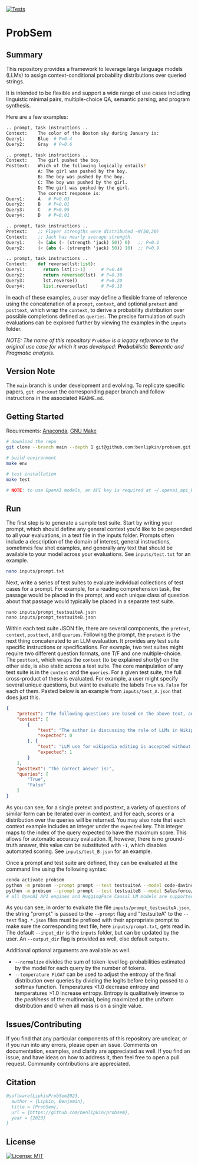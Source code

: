 [![Tests](https://github.com/benlipkin/probsem/actions/workflows/testing.yml/badge.svg)](https://github.com/benlipkin/probsem/actions/workflows/testing.yml)

# ProbSem

## Summary

This repository provides a framework to leverage large language models (LLMs) to assign context-conditional probability distributions over queried strings.

It is intended to be flexible and support a wide range of use cases including linguistic minimal pairs, multiple-choice QA, semantic parsing, and program synthesis.

Here are a few examples:

```bash
.. prompt, task instructions ..
Context:    The color of the Boston sky during January is:
Query1:     Blue  # P=0.4
Query2:     Gray  # P=0.6
```

```bash
.. prompt, task instructions ..
Context:    The girl pushed the boy.
Posttext:   Which of the following logically entails?
            A: The girl was pushed by the boy.
            B: The boy was pushed by the boy.
            C: The boy was pushed by the girl.
            D: The girl was pushed by the girl.
            The correct response is:
Query1:     A   # P=0.03
Query2:     B   # P=0.01
Query3:     C   # P=0.95
Query4:     D   # P=0.01
```

```scheme
.. prompt, task instructions ..
Pretext:    ;; Player strengths were distributed ~N(50,20)
Context:    ;; Jack has nearly average strength.
Query1:     (= (abs (- (strength 'jack) 50)) 0)   ;; P=0.1
Query2:     (< (abs (- (strength 'jack) 50)) 10)  ;; P=0.9
``` 

```python
.. prompt, task instructions ..
Context:    def reverse(lst:list):
Query1:       return lst[::-1]      # P=0.40
Query2:       return reversed(lst)  # P=0.30
Query3:       lst.reverse()         # P=0.20
Query4:       list.reverse(lst)     # P=0.10
```

In each of these examples, a user may define a flexible frame of reference using the concatenation of a `prompt`, `context`, and optional `pretext` and `posttext`, which wrap the `context`, to derive a probability distribution over possible completions defined as `queries`. The precise formulation of such evaluations can be explored further by viewing the examples in the `inputs` folder.

_NOTE: The name of this repository `ProbSem` is a legacy reference to the original use case for which it was developed: **Prob**abilistic **Sem**antic and Pragmatic analysis._

## Version Note

The `main` branch is under development and evolving. To replicate specific papers, `git checkout` the corresponding paper branch and follow instructions in the associated `README.md`.

## Getting Started

Requirements: [Anaconda](https://conda.io/projects/conda/en/latest/user-guide/install/index.html), [GNU Make](https://www.gnu.org/software/make/manual/make.html)

```bash
# download the repo
git clone --branch main --depth 1 git@github.com:benlipkin/probsem.git

# build environment
make env

# test installation
make test

# NOTE: to use OpenAI models, an API key is required at ~/.openai_api_key
```

## Run

The first step is to generate a sample test suite. Start by writing your prompt, which should define any general context you'd like to be prepended to all your evaluations, in a text file in the inputs folder. Prompts often include a description of the domain of interest, general instructions, sometimes few shot examples, and generally any text that should be available to your model across your evaluations. See `inputs/test.txt` for an example.

```bash
nano inputs/prompt.txt
```

Next, write a series of test suites to evaluate individual collections of test cases for a prompt. For example, for a reading comprehension task, the passage would be placed in the prompt, and each unique class of question about that passage would typically be placed in a separate test suite.

```
nano inputs/prompt_testsuiteA.json
nano inputs/prompt_testsuiteB.json
```

Within each test suite JSON file, there are several components, the `pretext`, `context`, `posttext`, and `queries`. Following the prompt, the `pretext` is the next thing concatenated to an LLM evaluation. It provides any test suite specific instructions or specifications. For example, two test suites might require two different question formats, one T/F and one multiple-choice. The `posttext`, which wraps the `context` (to be explained shortly) on the other side, is also static across a test suite. The core manipulation of any test suite is in the `context` and the `queries`. For a given test suite, the full cross-product of these is evaluated. For example, a user might specify several unique questions, but want to evaluate the labels `True` vs. `False` for each of them. Pasted below is an example from `inputs/test_A.json` that does just this.

```json
{
    "pretext": "The following questions are based on the above text, and should be answered True or False.",
    "context": [
        {
            "text": "The author is discussing the role of LLMs in Wikipedia editing.", 
            "expected": 0
        }, {
            "text": "LLM use for wikipedia editing is accepted without restrictions.", 
            "expected": 1
        }
    ],
    "posttext": "The correct answer is:",
    "queries": [
        "True",
        "False"
    ]
}
```

As you can see, for a single pretext and posttext, a variety of questions of similar form can be iterated over in context, and for each, scores or a distribution over the queries will be returned. You may also note that each context example includes an integer under the `expected` key. This integer maps to the index of the query expected to have the maximum score. This allows for automatic accuracy evaluation. If, however, there is no ground-truth answer, this value can be substituted with `-1`, which disables automated scoring. See `inputs/test_B.json` for an example.

Once a prompt and test suite are defined, they can be evaluated at the command line using the following syntax:

```bash
conda activate probsem
python -m probsem --prompt prompt --test testsuiteA --model code-davinci-002
python -m probsem --prompt prompt --test testsuiteB --model Salesforce/codegen-350M-mono
# all OpenAI API engines and HuggingFace Causal LM models are supported
```

As you can see, in order to evaluate the file `inputs/prompt_testsuiteA.json`, the string "prompt" is passed to the `--prompt` flag and "testsuiteA" to the `--test` flag. `*.json` files must be prefixed with their appropriate prompt to make sure the corresponding text file, here `inputs/prompt.txt`, gets read in. The default `--input_dir` is the `inputs` folder, but can be updated by the user. An `--output_dir` flag is provided as well, else default `outputs`.

Additional optional arguments are available as well. 
- `--normalize` divides the sum of token-level log-probabilities estimated by the model for each query by the number of tokens.
- `--temperature FLOAT` can be used to adjust the entropy of the final distribution over queries by dividing the logits before being passed to a softmax function. Temperatures <1.0 decrease entropy and temperatures >1.0 increase entropy. Entropy is qualitatively inverse to the _peakiness_ of the multinomial, being maximized at the uniform distribution and 0 when all mass is on a single value.

## Issues/Contributing

If you find that any particular components of this repository are unclear, or if you run into any errors, please open an issue. Comments on documentation, examples, and clarity are appreciated as well. If you find an issue, and have ideas on how to address it, then feel free to open a pull request. Community contributions are appreciated.

## Citation

```bibtex
@software{LipkinProbSem2023,
  author = {Lipkin, Benjamin},
  title = {ProbSem},
  url = {https://github.com/benlipkin/probsem},
  year = {2023}
}
```

## License

[![License: MIT](https://img.shields.io/badge/License-MIT-brightgreen.svg)](https://opensource.org/licenses/MIT)
